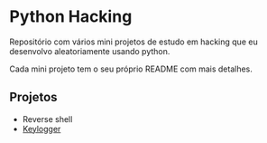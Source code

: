 # Python Hacking

Repositório com vários mini projetos de estudo em hacking que eu desenvolvo aleatoriamente usando python.

Cada mini projeto tem o seu próprio README com mais detalhes.

## Projetos

- Reverse shell
- [Keylogger](https://github.com/renanstd/python-hacking/tree/master/src/keylogger)
